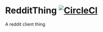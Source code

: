 # RedditThing [![CircleCI](https://circleci.com/gh/johnguant/RedditThing.svg?style=svg)](https://circleci.com/gh/johnguant/RedditThing)
A reddit client thing

